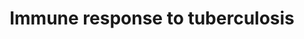 ---
annotations:
- type: Disease Ontology
  value: tuberculosis
authors:
- Andra
- Egonw
- Khanspers
- Eweitz
description: 'This pathway is published in "The human immune response to tuberculosis
  and its treatment: a view from the blood" (PMID: 25703554).  Proteins on this pathway
  have targeted assays available via the [https://assays.cancer.gov/available_assays?wp_id=WP4197
  CPTAC Assay Portal].'
last-edited: 2021-12-22
organisms:
- Homo sapiens
redirect_from:
- /index.php/Pathway:WP4197
- /instance/WP4197
schema-jsonld:
- '@context': https://schema.org/
  '@id': https://wikipathways.github.io/pathways/WP4197.html
  '@type': Dataset
  creator:
    '@type': Organization
    name: WikiPathways
  description: 'This pathway is published in "The human immune response to tuberculosis
    and its treatment: a view from the blood" (PMID: 25703554).  Proteins on this
    pathway have targeted assays available via the [https://assays.cancer.gov/available_assays?wp_id=WP4197
    CPTAC Assay Portal].'
  keywords:
  - IFNGR2
  - TYK2
  - TAP1
  - PSMB8
  - IFI35
  - IFNG
  - SOCS1
  - PIAS1
  - IFNAR1
  - IFIT1
  - GIP2
  - STAT2
  - MX1
  - IRF9
  - JAK1
  - JAK2
  - DRIP150
  - IFNa/IFNb
  - STAT1
  - PTPN2
  - GIP3
  - IFNAR2
  - OAS1
  - IFIT3
  - IFITM1
  - IRF1
  - IFNGR1
  license: CC0
  name: Immune response to tuberculosis
seo: CreativeWork
title: Immune response to tuberculosis
wpid: WP4197
---